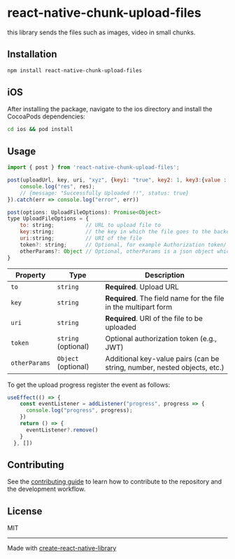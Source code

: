 # react-native-chunk-upload-files

this library sends the files such as images, video in small chunks.

## Installation

```sh
npm install react-native-chunk-upload-files
```
## iOS
After installing the package, navigate to the ios directory and install the CocoaPods dependencies:

```sh
cd ios && pod install
```

## Usage


```js
import { post } from 'react-native-chunk-upload-files';

post(uploadUrl, key, uri, "xyz", {key1: "true", key2: 1, key3:{value : "xyz"}}).then(res => {
    console.log("res", res);
    // {message: "Successfully Uploaded !!", status: true}
}).catch(err => console.log("error", err))

```
```js
post(options: UploadFileOptions): Promise<Object>
type UploadFileOptions = {
    to: string;          // URL to upload file to
    key:string;          // the key in which the file goes to the backend server
    uri:string;          // URI of the file
    token?: string;      // Optional, for example Authorization token/ JWT token
    otherParams?: Object // Optional, otherParams is a json object which can have any key/value pair such as key1: "true", key2: 1, key3: {value : "xyz"} which you want to pass in request along with the file.
}
```

| Property      | Type                | Description                                                              |
| ------------- | ------------------- | ------------------------------------------------------------------------ |
| `to`          | `string`            | **Required**. Upload URL                                                 |
| `key`         | `string`            | **Required**. The field name for the file in the multipart form          |
| `uri`         | `string`            | **Required**. URI of the file to be uploaded                             |
| `token`       | `string` (optional) | Optional authorization token (e.g., JWT)                                 |
| `otherParams` | `Object` (optional) | Additional key-value pairs (can be string, number, nested objects, etc.) |


To get the upload progress register the event as follows: 
```js
useEffect(() => {
    const eventListener = addListener("progress", progress => {
      console.log("progress", progress);
    })
    return () => {
      eventListener?.remove()
    }
  }, [])
```

## Contributing

See the [contributing guide](CONTRIBUTING.md) to learn how to contribute to the repository and the development workflow.

## License

MIT

---

Made with [create-react-native-library](https://github.com/callstack/react-native-builder-bob)
